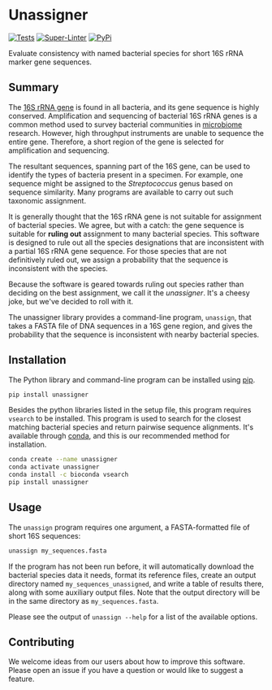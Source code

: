 # Unassigner

[![Tests](https://github.com/Ulthran/unassigner/actions/workflows/tests.yml/badge.svg)](https://github.com/Ulthran/unassigner/actions/workflows/tests.yml)
[![Super-Linter](https://github.com/Ulthran/unassigner/actions/workflows/linter.yml/badge.svg)](https://github.com/Ulthran/unassigner/actions/workflows/linter.yml)
[![PyPi](https://github.com/Ulthran/unassigner/actions/workflows/python-publish.yml/badge.svg)](https://github.com/Ulthran/unassigner/actions/workflows/python-publish.yml)

Evaluate consistency with named bacterial species for short 16S rRNA
marker gene sequences.

## Summary

The [16S rRNA gene](https://en.wikipedia.org/wiki/16S_ribosomal_RNA)
is found in all bacteria, and its gene sequence is highly
conserved. Amplification and sequencing of bacterial 16S rRNA genes is
a common method used to survey bacterial communities in
[microbiome](https://en.wikipedia.org/wiki/Microbiota)
research. However, high throughput instruments are unable to sequence
the entire gene. Therefore, a short region of the gene is selected for
amplification and sequencing.

The resultant sequences, spanning part of the 16S gene, can be used to
identify the types of bacteria present in a specimen. For example, one
sequence might be assigned to the *Streptococcus* genus based on
sequence similarity. Many programs are available to carry out such
taxonomic assignment.

It is generally thought that the 16S rRNA gene is not suitable for
assignment of bacterial species. We agree, but with a catch: the gene
sequence is suitable for **ruling out** assignment to many bacterial
species. This software is designed to rule out all the species
designations that are inconsistent with a partial 16S rRNA gene
sequence. For those species that are not definitively ruled out, we
assign a probability that the sequence is inconsistent with the
species.

Because the software is geared towards ruling out species rather than
deciding on the best assignment, we call it the *unassigner*. It's a
cheesy joke, but we've decided to roll with it.

The unassigner library provides a command-line program, `unassign`,
that takes a FASTA file of DNA sequences in a 16S gene region, and
gives the probability that the sequence is inconsistent with nearby
bacterial species.

## Installation

The Python library and command-line program can be installed using
[pip](https://pypi.org/project/pip/).

```bash
pip install unassigner
```

Besides the python libraries listed in the setup file, this program
requires `vsearch` to be installed.  This program is used to search
for the closest matching bacterial species and return pairwise
sequence alignments.  It's available through
[conda](https://anaconda.org/bioconda/vsearch), and this is our
recommended method for installation.

```bash
conda create --name unassigner
conda activate unassigner
conda install -c bioconda vsearch
pip install unassigner
```

## Usage

The `unassign` program requires one argument, a FASTA-formatted file
of short 16S sequences:

```bash
unassign my_sequences.fasta
```

If the program has not been run before, it will automatically download
the bacterial species data it needs, format its reference files,
create an output directory named `my_sequences_unassigned`, and write
a table of results there, along with some auxiliary output files. Note 
that the output directory will be in the same directory as `my_sequences.fasta`.

Please see the output of `unassign --help` for a list of the available
options.

## Contributing

We welcome ideas from our users about how to improve this
software. Please open an issue if you have a question or would like to
suggest a feature.
